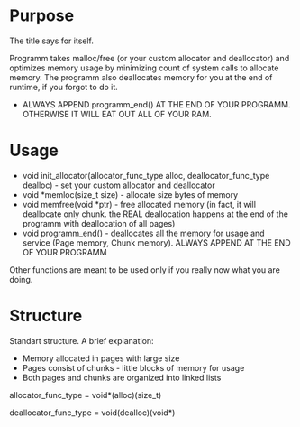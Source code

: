 # Purpose
The title says for itself.

Programm takes malloc/free (or your custom allocator and deallocator) and optimizes memory usage by minimizing count of system calls to allocate memory.
The programm also deallocates memory for you at the end of runtime, if you forgot to do it.
* ALWAYS APPEND programm_end() AT THE END OF YOUR PROGRAMM. OTHERWISE IT WILL EAT OUT ALL OF YOUR RAM.

# Usage
* void init_allocator(allocator_func_type alloc, deallocator_func_type dealloc) - set your custom allocator and deallocator
* void *memloc(size_t size) - allocate size bytes of memory
* void memfree(void *ptr) - free allocated memory (in fact, it will deallocate only chunk. the REAL deallocation happens at the end of the programm with deallocation of all pages)
* void programm_end() - deallocates all the memory for usage and service (Page memory, Chunk memory). ALWAYS APPEND AT THE END OF YOUR PROGRAMM

Other functions are meant to be used only if you really now what you are doing.

# Structure
Standart structure. A brief explanation:
* Memory allocated in pages with large size
* Pages consist of chunks - little blocks of memory for usage
* Both pages and chunks are organized into linked lists

allocator_func_type = void*(alloc)(size_t)

deallocator_func_type = void(dealloc)(void*)
